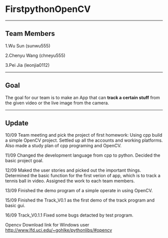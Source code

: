 # FirstpythonOpenCV
---
## Team Members
1.Wu Sun (sunwu555)

2.Chenyu Wang (chneyu555)

3.Pei Jia (leonjia0112)

---
## Goal
The goal for our team is to make an App that can **track a certain stuff** from the given video or the live image from the camera.

---
## Update
10/09 Team meeting and pick the project of first homework: Using cpp build a simple OpenCV project. Settled up all the accounts and working platforms. Also made a study plan of cpp programing and OpenCV.

11/09 Changed the development language from cpp to python. Decided the basic project goal.

12/09 Maked the user stories and picked out the important things. Determined the basic function for the first verion of app, which is to track a tennis ball in video. Assigned the work to each team members.

13/09 Finished the demo program of a simple operate in using OpenCV.

15/09 Finished the Track_V0.1 as the first demo of the track program and basic gui.

16/09 Track_V0.1.1 Fixed some bugs detacted by test program.

Opencv Download link for Windows user
http://www.lfd.uci.edu/~gohlke/pythonlibs/#opencv
